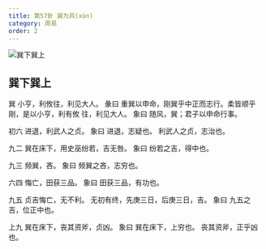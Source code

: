```yaml
---
title: 第57卦 巽为风(xùn)
category: 周易
order: 2
---
```


![巽下巽上](https://upload.wikimedia.org/wikipedia/commons/9/9d/Yijing-57.png)

## 巽下巽上

巽 小亨，利攸往，利见大人。
彖曰 重巽以申命，刚巽乎中正而志行。柔皆顺乎刚，是以小亨，利有攸 往，利见大人。
象曰 随风，巽；君子以申命行事。

初六 进退，利武人之贞。
象曰 进退，志疑也。 利武人之贞，志治也。

九二 巽在床下，用史巫纷若，吉无咎。
象曰 纷若之吉，得中也。

九三 频巽，吝。
象曰 频巽之吝，志穷也。

六四 悔亡，田获三品。
象曰 田获三品，有功也。

九五 贞吉悔亡，无不利。 无初有终，先庚三日，后庚三日，吉。
象曰 九五之吉，位正中也。

上九 巽在床下，丧其资斧，贞凶。
象曰 巽在床下，上穷也。 丧其资斧，正乎凶也。